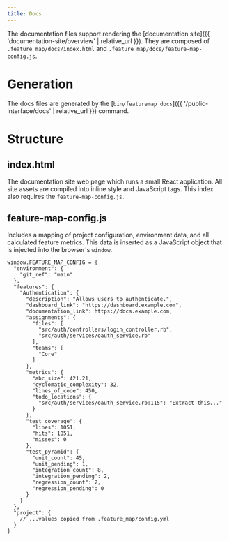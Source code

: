 ```yaml
---
title: Docs
---
```


The documentation files support rendering the [documentation site]({{ 'documentation-site/overview' | relative_url }}).  They are composed of `.feature_map/docs/index.html` and `.feature_map/docs/feature-map-config.js`.

# Generation

The docs files are generated by the [`bin/featuremap docs`]({{ '/public-interface/docs' | relative_url }}) command.

# Structure

## index.html
The documentation site web page which runs a small React application.  All site assets are compiled into inline style and JavaScript tags.  This index also requires the `feature-map-config.js`.

## feature-map-config.js
Includes a mapping of project configuration, environment data, and all calculated feature metrics.  This data is inserted as a JavaScript object that is injected into the browser's `window`.

```
window.FEATURE_MAP_CONFIG = {
  "environment": {
    "git_ref": "main"
  },
  "features": {
    "Authentication": {
      "description": "Allows users to authenticate.",
      "dashboard_link": "https://dashboard.example.com",
      "documentation_link": https://docs.example.com,
      "assignments": {
        "files": [
          "src/auth/controllers/login_controller.rb",
          "src/auth/services/oauth_service.rb"
        ],
        "teams": [
          "Core"
        ]
      },
      "metrics": {
        "abc_size": 421.21,
        "cyclomatic_complexity": 32,
        "lines_of_code": 450,
        "todo_locations": {
          "src/auth/services/oauth_service.rb:115": "Extract this..."
        }
      },
      "test_coverage": {
        "lines": 1051,
        "hits": 1051,
        "misses": 0
      },
      "test_pyramid": {
        "unit_count": 45,
        "unit_pending": 1,
        "integration_count": 8,
        "integration_pending": 2,
        "regression_count": 2,
        "regression_pending": 0
      }
    }
  },
  "project": {
    // ...values copied from .feature_map/config.yml
  }
}

```
